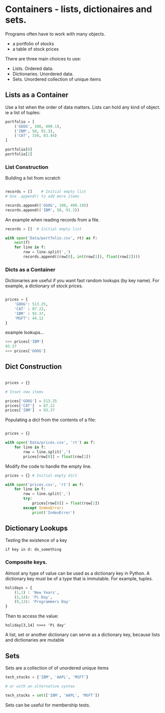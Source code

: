 # Containers - lists, dictionaires and sets.

Programs often have to work with many objects.
- a portfolio of stocks
- a table of stock prices

There are three main choices to use:
- Lists. Ordered data.
- Dictionaries. Unordered data.
- Sets. Unordered collection of unique items

## Lists as a Container

Use a list when the order of data matters. Lists can hold any kind of object. ie a list of tuples:

```python
portfolio = [
	('GOOG', 100, 490.1),
	('IBM', 50, 91.3),
	('CAT', 150, 83.44)
]

portfolio[0]
portfolio[2]

```

### List Construction

Building a list from scratch

```python

records = []    # Initial empty list
# Use .append() to add more items

records.append(('GGOG', 100, 490.10))
records.append(('IBM', 50, 91.3))
```

An example when reading records from a file.

```python
records = []  # Initial empty list

with open('Data/portfolio.csv', rt) as f:
	next(f)
	for line in f:
		row = line.split(',')
		records.append((row[0], int(row[1]), float(row[2])))
```

### Dicts as a Container

Dictionaries are useful if you want fast random lookups (by key name). For example, a dictionary of stock prices.

```python

prices = {
	'GOOG': 513.25,
	'CAT' : 87.22,
	'IBM' : 93.37,
	'MSFT': 44.12
}
```
example lookups...

```python
>>> prices['IBM']
93.37
>>> prices['GOOG']
```

## Dict Construction

```python

prices = {}

# Inset new items

prices['GOOG'] = 513.25
prices['CAT']  = 87.22
prices['IBM']  = 93.37
```

Populating a dict from the contents of a file:

```python

prices = {}

with open('Data/prices.csv', 'rt') as f:
	for line in f:
		row = line.split(',')
		prices[row[0]] = float(row[1])
```

Modify the code to handle the empty line.

```python
prices = {} # Initial empty dict

with open('prices.csv', 'rt') as f:
    for line in f:
        row = line.split(',')
        try:
        	prices[row[0]] = float(row[1])
        except IndexError:
        	print('IndexError')

```

## Dictionary Lookups

Testing the existence of a key

```if key in d: do_something```

### Composite keys.

Almost any type of value can be used as a dictionary key in Python. A dictionary key must be of a type that is immutable. For example, tuples.

```python
holidays = {
	(1,1) : 'New Years',
	(3,14): 'Pi Day',
	(9,13): 'Programmers Day'
}
```

Then to access the value:

```holiday[3,14] >>>> 'Pi day'```

A list, set or another dictionary can serve as a dictionary key, because lists and dictionaries are mutable

## Sets

Sets are a collection of of unordered unique items

```python
tech_stocks = {'IBM', 'AAPL', 'MSFT'}

# or with an alternative syntax

tech_stocks = set(['IBM', 'AAPL', 'MSFT'])
```

Sets can be useful for membership tests.







